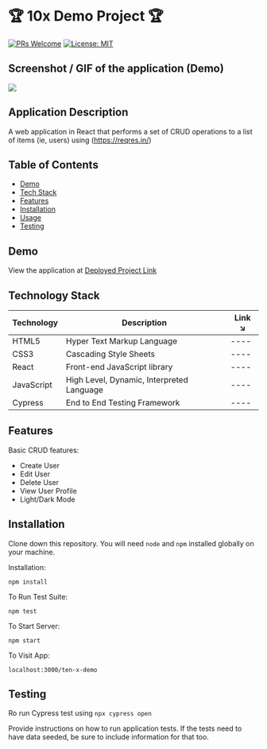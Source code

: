 # 🏆 10x Demo Project 🏆

[![PRs Welcome](https://img.shields.io/badge/PRs-welcome-brightgreen.svg?style=flat-square)](http://makeapullrequest.com)
[![License: MIT](https://img.shields.io/badge/License-MIT-blue.svg)](https://opensource.org/licenses/MIT)

## Screenshot / GIF of the application (Demo)

![](https://i.imgur.com/IBwEsCm.gif)

## Application Description

A web application in React that performs a set of CRUD operations to a list of items (ie, users) using (https://reqres.in/)

## Table of Contents

- [Demo](#demo)
- [Tech Stack](#tech-stack)
- [Features](#features)
- [Installation](#installation)
- [Usage](#usage)
- [Testing](#testing)

## Demo

View the application at [Deployed Project Link](https://davidarebuwa.github.io/ten-x-demo/)

## Technology Stack

| Technology | Description                               | Link ↘️ |
| ---------- | ----------------------------------------- | ------- |
| HTML5      | Hyper Text Markup Language                | ----    |
| CSS3       | Cascading Style Sheets                    | ----    |
| React      | Front-end JavaScript library              | ----    |
| JavaScript | High Level, Dynamic, Interpreted Language | ----    |
| Cypress    | End to End Testing Framework              | ----    |

## Features

Basic CRUD features:

- Create User
- Edit User
- Delete User
- View User Profile
- Light/Dark Mode

## Installation

Clone down this repository. You will need `node` and `npm` installed globally on your machine.

Installation:

`npm install`

To Run Test Suite:

`npm test`

To Start Server:

`npm start`

To Visit App:

`localhost:3000/ten-x-demo`

## Testing
Ro run Cypress test using 
`npx cypress open` 

Provide instructions on how to run application tests. If the tests need to have data seeded, be sure to include information for that too.
